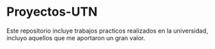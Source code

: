# Proyectos-UTN
Este repositorio incluye trabajos practicos realizados en la universidad, incluyo aquellos que me aportaron un gran valor.
